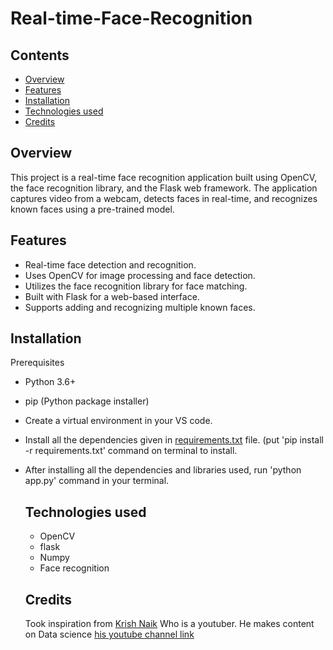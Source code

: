 # Real-time-Face-Recognition

## Contents
* [Overview](#Overview)
* [Features](#Features)
* [Installation](#Installation)
* [Technologies used](#Technologies-used)
* [Credits](#Credits)

## Overview
This project is a real-time face recognition application built using OpenCV, the face recognition library, and the Flask web framework. The application captures video from a webcam, detects faces in real-time, and recognizes known faces using a pre-trained model.

## Features
* Real-time face detection and recognition.
* Uses OpenCV for image processing and face detection.
* Utilizes the face recognition library for face matching.
* Built with Flask for a web-based interface.
* Supports adding and recognizing multiple known faces.


## Installation
Prerequisites
* Python 3.6+
* pip (Python package installer)
* Create a virtual environment in your VS code.
* Install all the dependencies given in [requirements.txt](https://github.com/rohityadav22470/Real-time-Face-Recognition/edit/main/requirements.txt) file. (put 'pip install -r requirements.txt' command on terminal to install.
* After installing all the dependencies and libraries used, run 'python app.py' command in your terminal.

  ## Technologies used
  * OpenCV
  * flask
  * Numpy
  * Face recognition

  ## Credits
  Took inspiration from [Krish Naik](https://github.com/krishnaik06) Who is a youtuber. He makes content on Data science [his youtube channel link](https://www.youtube.com/channel/UCNU_lfiiWBdtULKOw6X0Dig) 


